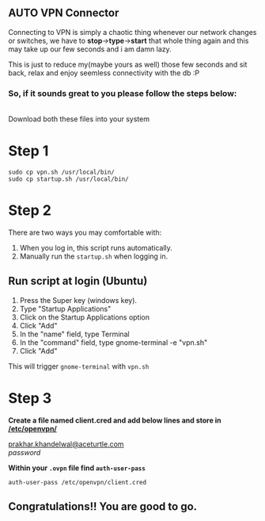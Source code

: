 ## AUTO VPN Connector

Connecting to VPN is simply a chaotic thing whenever our network changes or switches, we have to <b>stop</b>-><b>type</b>-><b>start</b> that whole thing again and this may take up our few seconds and i am damn lazy.

This is just to reduce my(maybe yours as well) those few seconds and sit back, relax and enjoy seemless connectivity with the db :P

### So, if it sounds great to you please follow the steps below:

<br>
Download both these files into your system

# Step 1

```
sudo cp vpn.sh /usr/local/bin/
sudo cp startup.sh /usr/local/bin/
```

# Step 2

There are two ways you may comfortable with:

1. When you log in, this script runs automatically.
2. Manually run the `startup.sh` when logging in.

## Run script at login (Ubuntu)

1. Press the Super key (windows key).
2. Type "Startup Applications"
3. Click on the Startup Applications option
4. Click "Add"
5. In the "name" field, type Terminal
6. In the "command" field, type gnome-terminal -e "vpn.sh"
7. Click "Add"

This will trigger `gnome-terminal` with `vpn.sh`

<!--
## Run script at login (Windows)

1. <a href="https://www.groovypost.com/howto/install-and-start-bash-in-windows-10-anniversary-update/">Enable Windows Subsystem for Linux in Windows 10</a>
2. Create a shortcut to the `vpn.sh` file.
3. Once the shortcut is created, right-click the shortcut file and select Cut.
4. Press Windows+R, then type `shell:startup`.
5. Once the Startup folder is opened, click Edit in the menu bar, then Paste to paste the shortcut file into the Startup folder. If you do not see the menu bar, press the Alt key to make the menu bar visible. Any shortcuts in the Startup folder will automatically run each time the user logs in to Windows. -->

# Step 3

<b>Create a file named client.cred and add below lines and store in <u>/etc/openvpn/</u></b>

<!-- (for Windows create whereever you like and pass the folder name down below) -->

prakhar.khandelwal@aceturtle.com<br>
_password_

<b>Within your `.ovpn` file find `auth-user-pass`</b>

`auth-user-pass /etc/openvpn/client.cred`

## Congratulations!! You are good to go.
